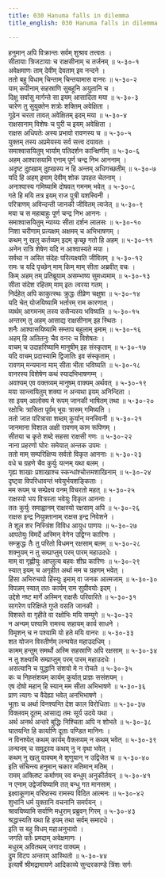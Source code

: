 ```yaml
---
title: 030 Hanuma falls in dilemma
title_english: 030 Hanuma falls in dilemma

---
```


<div class="audioEmbed"  caption="श्रीराम-हरिसीताराममूर्ति-घनपाठिभ्यां वचनम्" src="https://archive.org/download/Ramayana-recitation-Sriram-harisItArAmamUrti-Ghanapaati-v2/Kanda_5/Kanda_5_SK-030-Hanuma_falls_in_dilemma.mp3"></div>

हनुमान् अपि विक्रान्तः सर्वम् शुश्राव तत्त्वतः ।  
सीतायाः त्रिजटायाः च राक्षसीनाम् च तर्जनम् ॥ ५-३०-१  
अवेक्षमाणः ताम् देवीम् देवताम् इव नन्दने ।  
ततो बहु विधाम् चिन्ताम् चिन्तयामास वानरः ॥ ५-३०-२  
याम् कपीनाम् सहस्राणि सुबहूनि अयुतानि च ।  
दिक्षु सर्वासु मार्गन्ते सा इयम् आसादिता मया ॥ ५-३०-३  
चारेण तु सुयुक्तेन शत्रोः शक्तिम् अवेक्षिता ।  
गूढेन चरता तावत् अवेक्षितम् इदम् मया ॥ ५-३०-४  
राक्षसानाम् विशेषः च पुरी च इयम् अवेक्षिता ।  
राक्षस अधिपतेः अस्य प्रभावो रावणस्य च ॥ ५-३०-५  
युक्तम् तस्य अप्रमेयस्य सर्व सत्त्व दयावतः ।  
समाश्वासयितुम् भार्याम् पतिदर्शन कान्क्षिणीम् ॥ ५-३०-६  
अहम् आश्वासयामि एनाम् पूर्ण चन्द्र निभ आननाम् ।  
अदृष्ट दुह्खाम् दुह्खस्य न हि अन्तम् अधिगच्छतीम् ॥ ५-३०-७  
यदि हि अहम् इमाम् देवीम् शोक उपहत चेतनाम् ।  
अनाश्वास्य गमिष्यामि दोषवत् गमनम् भवेत् ॥ ५-३०-८  
गते हि मयि तत्र इयम् राज पुत्री यशस्विनी ।  
परित्राणम् अविन्दन्ती जानकी जीवितम् त्यजेत् ॥ ५-३०-९  
मया च स महाबाहुः पूर्ण चन्द्र निभ आननः ।  
समाश्वासयितुम् न्याय्यः सीता दर्शन लालसः ॥ ५-३०-१०  
निशा चरीणाम् प्रत्यक्षम् अक्षमम् च अभिभाषणम् ।  
कथम् नु खलु कर्तव्यम् इदम् कृच्छ्र गतो हि अहम् ॥ ५-३०-११  
अनेन रात्रि शेषेण यदि न आश्वास्यते मया ।  
सर्वथा न अस्ति संदेहः परित्यक्ष्यति जीवितम् ॥ ५-३०-१२  
रामः च यदि पृच्छेन् माम् किम् माम् सीता अब्रवीत् वचः ।  
किम् अहम् तम् प्रतिब्रूयाम् असम्भाष्य सुमध्यमाम् ॥ ५-३०-१३  
सीता संदेश रहितम् माम् इतः त्वरया गतम् ।  
निर्दहेत् अपि काकुत्स्थः क्रुद्धः तीव्रेण चक्षुषा ॥ ५-३०-१४  
यदि चेत् योजयिष्यामि भर्तारम् राम कारणात् ।  
व्यर्थम् आगमनम् तस्य ससैन्यस्य भविष्यति ॥ ५-३०-१५  
अन्तरम् तु अहम् आसाद्य राक्षसीनाम् इह स्थितः ।  
शनैः आश्वासयिष्यामि सम्ताप बहुलाम् इमाम् ॥ ५-३०-१६  
अहम् हि अतितनुः चैव वनरः च विशेषतः ।  
वाचम् च उदाहरिष्यामि मानुषीम् इह संस्कृताम् ॥ ५-३०-१७  
यदि वाचम् प्रदास्यामि द्विजातिः इव संस्कृताम् ।  
रावणम् मन्यमाना माम् सीता भीता भविष्यति ॥ ५-३०-१८  
वानरस्य विशेषेण कथं स्यादभिभाषणम्म् ।  
अवश्यम् एव वक्तव्यम् मानुषम् वाक्यम् अर्थवत् ॥ ५-३०-१९  
मया सान्त्वयितुम् शक्या न अन्यथा इयम् अनिन्दिता ।  
सा इयम् आलोक्य मे रूपम् जानकी भाषितम् तथा ॥ ५-३०-२०  
रक्षोभिः त्रासिता पूर्वम् भूयः त्रासम् गमिष्यति ।  
ततो जात परित्रासा शब्दम् कुर्यान् मनस्विनी ॥ ५-३०-२१  
जानमाना विशाल अक्षी रावणम् काम रूपिणम् ।  
सीतया च कृते शब्दे सहसा राक्षसी गणः ॥ ५-३०-२२  
नाना प्रहरणो घोरः समेयात् अन्तक उपमः ।  
ततो माम् सम्परिक्षिप्य सर्वतो विकृत आननाः ॥ ५-३०-२३  
वधे च ग्रहणे चैव कुर्युः यत्नम् यथा बलम् ।  
गृह्य शाखाः प्रशाखाश्च स्कन्धांश्चोत्तमशाखिनाम् ॥ ५-३०-२४  
दृष्ट्वा विपरिधावन्तं भवेयुर्भयशङ्किताः ।  
मम रूपम् च सम्प्रेक्ष्य वनम् विचरतो महत् ॥ ५-३०-२५  
राक्षस्यो भय वित्रस्ता भवेयुः विकृत आननाः ।  
ततः कुर्युः समाह्वानम् राक्षस्यो रक्षसाम् अपि ॥ ५-३०-२६  
राक्षस इन्द्र नियुक्तानाम् राक्षस इन्द्र निवेशने ।  
ते शूल शर निस्त्रिंश विविध आयुध पाणयः ॥ ५-३०-२७  
आपतेयुः विमर्दे अस्मिन् वेगेन उद्विग्न कारिणः ।  
सम्क्रुद्धः तैः तु परितो विधमन् रक्षसाम् बलम् ॥ ५-३०-२८  
शक्नुयम् न तु सम्प्राप्तुम् परम् पारम् महाउदधेः ।  
माम् वा गृह्णीयुः आप्लुत्य बहवः शीघ्र कारिणः ॥ ५-३०-२९  
स्यात् इयम् च अगृहीत अर्था मम च ग्रहणम् भवेत् ।  
हिंसा अभिरुचयो हिंस्युः इमाम् वा जनक आत्मजाम् ॥ ५-३०-३०  
विपन्नम् स्यात् ततः कार्यम् राम सुग्रीवयोः इदम् ।  
उद्देशे नष्ट मार्गे अस्मिन् राक्षसैः परिवारिते ॥ ५-३०-३१  
सागरेण परिक्षिप्ते गुप्ते वसति जानकी ।  
विशस्ते वा गृहीते वा रक्षोभिः मयि सम्युगे ॥ ५-३०-३२  
न अन्यम् पश्यामि रामस्य सहायम् कार्य साधने ।  
विमृशन् च न पश्यामि यो हते मयि वानरः ॥ ५-३०-३३  
शत योजन विस्तीर्णम् लन्घयेत महाउदधिम् ।  
कामम् हन्तुम् समर्थो अस्मि सहस्राणि अपि रक्षसाम् ॥ ५-३०-३४  
न तु शक्ष्यामि सम्प्राप्तुम् परम् पारम् महाउदधेः ।  
असत्यानि च युद्धानि संशयो मे न रोचते ॥ ५-३०-३५  
कः च निह्संशयम् कार्यम् कुर्यात् प्राज्ञः ससंशयम् ।  
एष दोषो महान् हि स्यान् मम सीता अभिभाषणे ॥ ५-३०-३६  
प्राण त्यागः च वैदेह्या भवेत् अनभिभाषणे ।  
भूताः च अर्था विनश्यन्ति देश काल विरोधिताः ॥ ५-३०-३७  
विक्लवम् दूतम् आसाद्य तमः सूर्य उदये यथा ।  
अर्थ अनर्थ अन्तरे बुद्धिः निश्चिता अपि न शोभते ॥ ५-३०-३८  
घातयन्ति हि कार्याणि दूताः पण्डित मानिनः ।  
न विनश्येत् कथम् कार्यम् वैक्लव्यम् न कथम् भवेत् ॥ ५-३०-३९  
लन्घनम् च समुद्रस्य कथम् नु न वृथा भवेत् ।  
कथम् नु खलु वाक्यम् मे शृणुयान् न उद्विजेत च ॥ ५-३०-४०  
इति संचिन्त्य हनुमान् चकार मतिमान् मतिम् ।  
रामम् अक्लिष्ट कर्माणम् स्व बन्धुम् अनुकीर्तयन् ॥ ५-३०-४१  
न एनाम् उद्वेजयिष्यामि तत् बन्धु गत मानसाम् ।  
इक्ष्वाकूणाम् वरिष्ठस्य रामस्य विदित आत्मनः ॥ ५-३०-४२  
शुभानि धर्म युक्तानि वचनानि समर्पयन् ।  
श्रावयिष्यामि सर्वाणि मधुराम् प्रब्रुवन् गिरम् ॥ ५-३०-४३  
श्रद्धास्यति यथा हि इयम् तथा सर्वम् समादधे ।  
इति स बहु विधम् महाअनुभावो ।  
जगति पतेः प्रमदाम् अवेक्षमाणः ।  
मधुरम् अवितथम् जगाद वाक्यम् ।  
द्रुम विटप अन्तरम् आस्थितो ॥ ५-३०-४४  
इत्यार्षे श्रीमद्रामायणे आदिकाव्ये सुन्दरकाण्डे त्रिंशः सर्गः